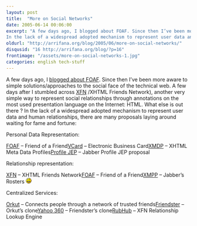 ```yaml
---
layout: post
title:  "More on Social Networks"
date: 2005-06-14 00:06:00
excerpt: "A few days ago, I blogged about FOAF. Since then I’ve been more aware to simple solutions/approaches to the social face of the technical web. A few days after I stumbled across XFN /XHTML Friends Network), another very simple way to represent social relationships through annotations on the most used presentation language on the Internet: HTML. What else is out there ?
In the lack of a widespread adopted mechanism to represent user data and human relationships, there are many proposals laying around waiting for fame and fortune:"
oldurl: "http://arrifana.org/blog/2005/06/more-on-social-networks/"
disqusid: "16 http://arrifana.org/blog/?p=16"
frontimage: "/assets/more-on-social-networks-1.jpg"
categories: english tech-stuff
---
```


A few days ago, I [blogged about FOAF][1]. Since then I’ve been more aware to simple solutions/approaches to the social face of the technical web. A few days after I stumbled across [XFN][2] /XHTML Friends Network), another very simple way to represent social relationships through annotations on the most used presentation language on the Internet: HTML. What else is out there ?
In the lack of a widespread adopted mechanism to represent user data and human relationships, there are many proposals laying around waiting for fame and fortune:

Personal Data Representation:

[FOAF][3] – Friend of a Friend[VCard][4] – Electronic Business Card[XMDP][5] – XHTML Meta Data Profiles[Profile JEP][6] – Jabber Profile JEP proposal

Relationship representation:

[XFN][2] – XHTML Friends Network[FOAF][3] – Friend of a Friend[XMPP][9] – Jabber’s Rosters ![:)](/assets/more-on-social-networks-1.jpg ":)")

Centralized Services:

[Orkut][10] – Connects people through a network of trusted friends[Friendster][11] – Orkut’s clone[Yahoo 360][12] – Friendster’s clone[RubHub][13] – XFN Relationship Lookup Engine

[1]: http://celso.arrifana.org/?p=13
[2]: http://gmpg.org/xfn/
[3]: http://www.foaf-project.org/
[4]: http://www.imc.org/pdi/
[5]: http://gmpg.org/xmdp/
[6]: http://www.jabber.org/jeps/inbox/profile.html
[7]: http://gmpg.org/xfn/
[8]: http://www.foaf-project.org/
[9]: http://www.xmpp.org/
[10]: https://www.orkut.com/
[11]: http://www.friendster.com/
[12]: http://360.yahoo.com/
[13]: http://rubhub.com/
